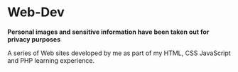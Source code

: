 # Web-Dev

**Personal images and sensitive information have been taken out for privacy purposes**


A series of Web sites developed by me as part of my HTML, CSS JavaScript and PHP learning experience.

